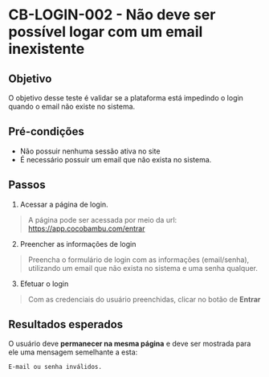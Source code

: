 # CB-LOGIN-002 - Não deve ser possível logar com um email inexistente

## Objetivo
O objetivo desse teste é validar se a plataforma está impedindo o login quando o email não existe no sistema.

## Pré-condições
- Não possuir nenhuma sessão ativa no site
- É necessário possuir um email que não exista no sistema.

## Passos
1. Acessar a página de login.
> A página pode ser acessada por meio da url:
https://app.cocobambu.com/entrar

2. Preencher as informações de login
> Preencha o formulário de login com as informações (email/senha), utilizando um email que não exista no sistema e uma senha qualquer.

3. Efetuar o login
> Com as credenciais do usuário preenchidas, clicar no botão de **Entrar**

## Resultados esperados
O usuário deve **permanecer na mesma página** e deve ser mostrada para ele uma mensagem semelhante a esta:
```
E-mail ou senha inválidos.
```